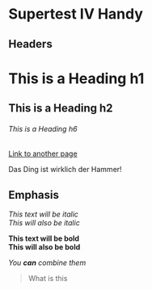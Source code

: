 # Supertest IV Handy

## Headers

# This is a Heading h1
## This is a Heading h2
###### This is a Heading h6

[Link to another page](./new-page.html)

Das Ding ist wirklich der Hammer!

## Emphasis

*This text will be italic*  
_This will also be italic_

**This text will be bold**  
__This will also be bold__

_You **can** combine them_

> What is this
